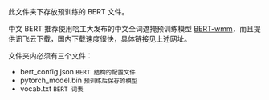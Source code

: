 此文件夹下存放预训练的 BERT 文件。

中文 BERT 推荐使用哈工大发布的中文全词遮掩预训练模型 [BERT-wmm](https://github.com/ymcui/Chinese-BERT-wwm)，而且提供讯飞云下载，国内下载速度很快，具体链接见上述网址。


文件夹内必须有三个文件：

- bert_config.json `BERT 结构的配置文件`
- pytorch_model.bin `预训练后保存的模型`
- vocab.txt `BERT 词表`

